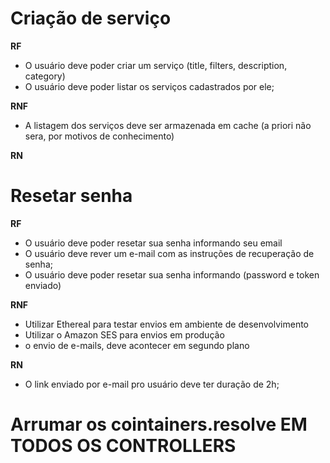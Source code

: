 # Criação de serviço

**RF**

- O usuário deve poder criar um serviço (title, filters, description, category)
- O usuário deve poder listar os serviços cadastrados por ele;

**RNF**

- A listagem dos serviços deve ser armazenada em cache (a priori não sera, por motivos de conhecimento)

**RN**



# Resetar senha

**RF**

- O usuário deve poder resetar sua senha informando seu email
- O usuário deve rever um e-mail com as instruções de recuperação de senha;
- O usuário deve poder resetar sua senha informando (password e token enviado)

**RNF**

- Utilizar Ethereal para testar envios em ambiente de desenvolvimento
- Utilizar o Amazon SES para envios em produção
- o envio de e-mails, deve acontecer em segundo plano

**RN**

- O link enviado por e-mail pro usuário deve ter duração de 2h;


# Arrumar os cointainers.resolve EM TODOS OS CONTROLLERS


